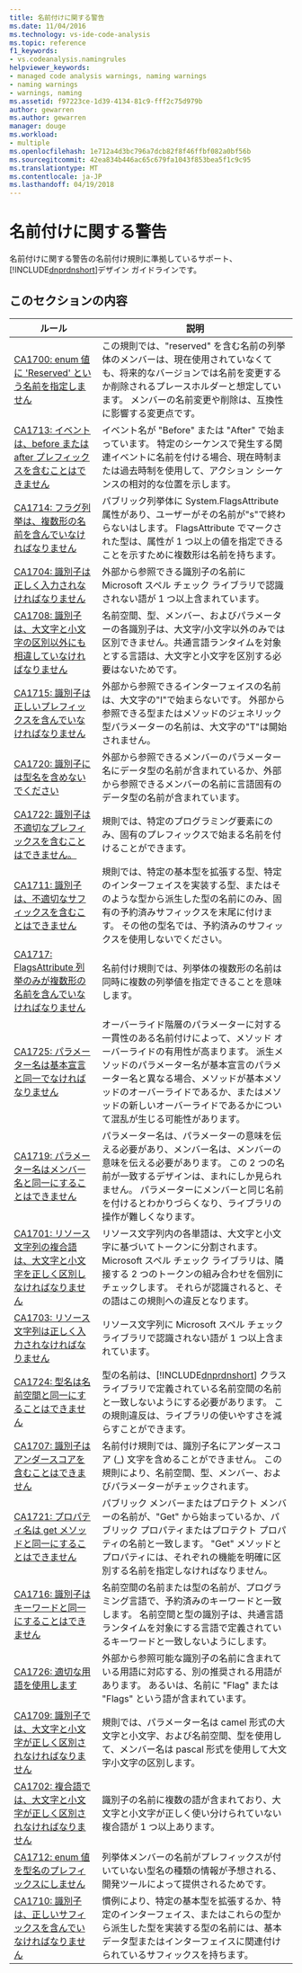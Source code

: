 ```yaml
---
title: 名前付けに関する警告
ms.date: 11/04/2016
ms.technology: vs-ide-code-analysis
ms.topic: reference
f1_keywords:
- vs.codeanalysis.namingrules
helpviewer_keywords:
- managed code analysis warnings, naming warnings
- naming warnings
- warnings, naming
ms.assetid: f97223ce-1d39-4134-81c9-fff2c75d979b
author: gewarren
ms.author: gewarren
manager: douge
ms.workload:
- multiple
ms.openlocfilehash: 1e712a4d3bc796a7dcb82f8f46ffbf082a0bf56b
ms.sourcegitcommit: 42ea834b446ac65c679fa1043f853bea5f1c9c95
ms.translationtype: MT
ms.contentlocale: ja-JP
ms.lasthandoff: 04/19/2018
---
```

# <a name="naming-warnings"></a>名前付けに関する警告
名前付けに関する警告の名前付け規則に準拠しているサポート、[!INCLUDE[dnprdnshort](../code-quality/includes/dnprdnshort_md.md)]デザイン ガイドラインです。

## <a name="in-this-section"></a>このセクションの内容

|ルール|説明|
|----------|-----------------|
|[CA1700: enum 値に 'Reserved' という名前を指定しません](../code-quality/ca1700-do-not-name-enum-values-reserved.md)|この規則では、"reserved" を含む名前の列挙体のメンバーは、現在使用されていなくても、将来的なバージョンでは名前を変更するか削除されるプレースホルダーと想定しています。 メンバーの名前変更や削除は、互換性に影響する変更点です。|
|[CA1713: イベントは、before または after プレフィックスを含むことはできません](../code-quality/ca1713-events-should-not-have-before-or-after-prefix.md)|イベント名が "Before" または "After" で始まっています。 特定のシーケンスで発生する関連イベントに名前を付ける場合、現在時制または過去時制を使用して、アクション シーケンスの相対的な位置を示します。|
|[CA1714: フラグ列挙は、複数形の名前を含んでいなければなりません](../code-quality/ca1714-flags-enums-should-have-plural-names.md)|パブリック列挙体に System.FlagsAttribute 属性があり、ユーザーがその名前が"s"で終わらないはします。 FlagsAttribute でマークされた型は、属性が 1 つ以上の値を指定できることを示すために複数形は名前を持ちます。|
|[CA1704: 識別子は正しく入力されなければなりません](../code-quality/ca1704-identifiers-should-be-spelled-correctly.md)|外部から参照できる識別子の名前に Microsoft スペル チェック ライブラリで認識されない語が 1 つ以上含まれています。|
|[CA1708: 識別子は、大文字と小文字の区別以外にも相違していなければなりません](../code-quality/ca1708-identifiers-should-differ-by-more-than-case.md)|名前空間、型、メンバー、およびパラメーターの各識別子は、大文字/小文字以外のみでは区別できません。共通言語ランタイムを対象とする言語は、大文字と小文字を区別する必要はないためです。|
|[CA1715: 識別子は正しいプレフィックスを含んでいなければなりません](../code-quality/ca1715-identifiers-should-have-correct-prefix.md)|外部から参照できるインターフェイスの名前は、大文字の"I"で始まらないです。  外部から参照できる型またはメソッドのジェネリック型パラメーターの名前は、大文字の"T"は開始されません。|
|[CA1720: 識別子には型名を含めないでください](../code-quality/ca1720-identifiers-should-not-contain-type-names.md)|外部から参照できるメンバーのパラメーター名にデータ型の名前が含まれているか、外部から参照できるメンバーの名前に言語固有のデータ型の名前が含まれています。|
|[CA1722: 識別子は不適切なプレフィックスを含むことはできません。](../code-quality/ca1722-identifiers-should-not-have-incorrect-prefix.md)|規則では、特定のプログラミング要素にのみ、固有のプレフィックスで始まる名前を付けることができます。|
|[CA1711: 識別子は、不適切なサフィックスを含むことはできません](../code-quality/ca1711-identifiers-should-not-have-incorrect-suffix.md)|規則では、特定の基本型を拡張する型、特定のインターフェイスを実装する型、またはそのような型から派生した型の名前にのみ、固有の予約済みサフィックスを末尾に付けます。 その他の型名では、予約済みのサフィックスを使用しないでください。|
|[CA1717: FlagsAttribute 列挙のみが複数形の名前を含んでいなければなりません](../code-quality/ca1717-only-flagsattribute-enums-should-have-plural-names.md)|名前付け規則では、列挙体の複数形の名前は同時に複数の列挙値を指定できることを意味します。|
|[CA1725: パラメーター名は基本宣言と同一でなければなりません](../code-quality/ca1725-parameter-names-should-match-base-declaration.md)|オーバーライド階層のパラメーターに対する一貫性のある名前付けによって、メソッド オーバーライドの有用性が高まります。 派生メソッドのパラメーター名が基本宣言のパラメーター名と異なる場合、メソッドが基本メソッドのオーバーライドであるか、またはメソッドの新しいオーバーライドであるかについて混乱が生じる可能性があります。|
|[CA1719: パラメーター名はメンバー名と同一にすることはできません](../code-quality/ca1719-parameter-names-should-not-match-member-names.md)|パラメーター名は、パラメーターの意味を伝える必要があり、メンバー名は、メンバーの意味を伝える必要があります。 この 2 つの名前が一致するデザインは、まれにしか見られません。 パラメーターにメンバーと同じ名前を付けるとわかりづらくなり、ライブラリの操作が難しくなります。|
|[CA1701: リソース文字列の複合語は、大文字と小文字を正しく区別しなければなりません](../code-quality/ca1701-resource-string-compound-words-should-be-cased-correctly.md)|リソース文字列内の各単語は、大文字と小文字に基づいてトークンに分割されます。 Microsoft スペル チェック ライブラリは、隣接する 2 つのトークンの組み合わせを個別にチェックします。 それらが認識されると、その語はこの規則への違反となります。|
|[CA1703: リソース文字列は正しく入力されなければなりません](../code-quality/ca1703-resource-strings-should-be-spelled-correctly.md)|リソース文字列に Microsoft スペル チェック ライブラリで認識されない語が 1 つ以上含まれています。|
|[CA1724: 型名は名前空間と同一にすることはできません](../code-quality/ca1724-type-names-should-not-match-namespaces.md)|型の名前は、[!INCLUDE[dnprdnshort](../code-quality/includes/dnprdnshort_md.md)] クラス ライブラリで定義されている名前空間の名前と一致しないようにする必要があります。 この規則違反は、ライブラリの使いやすさを減らすことができます。|
|[CA1707: 識別子はアンダースコアを含むことはできません](../code-quality/ca1707-identifiers-should-not-contain-underscores.md)|名前付け規則では、識別子名にアンダースコア (_) 文字を含めることができません。 この規則により、名前空間、型、メンバー、およびパラメーターがチェックされます。|
|[CA1721: プロパティ名は get メソッドと同一にすることはできません](../code-quality/ca1721-property-names-should-not-match-get-methods.md)|パブリック メンバーまたはプロテクト メンバーの名前が、"Get" から始まっているか、パブリック プロパティまたはプロテクト プロパティの名前と一致します。 "Get" メソッドとプロパティには、それぞれの機能を明確に区別する名前を指定しなければなりません。|
|[CA1716: 識別子はキーワードと同一にすることはできません](../code-quality/ca1716-identifiers-should-not-match-keywords.md)|名前空間の名前または型の名前が、プログラミング言語で、予約済みのキーワードと一致します。 名前空間と型の識別子は、共通言語ランタイムを対象にする言語で定義されているキーワードと一致しないようにします。|
|[CA1726: 適切な用語を使用します](../code-quality/ca1726-use-preferred-terms.md)|外部から参照可能な識別子の名前に含まれている用語に対応する、別の推奨される用語があります。 あるいは、名前に "Flag" または "Flags" という語が含まれています。|
|[CA1709: 識別子では、大文字と小文字が正しく区別されなければなりません](../code-quality/ca1709-identifiers-should-be-cased-correctly.md)|規則では、パラメーター名は camel 形式の大文字と小文字、および名前空間、型を使用して、メンバー名は pascal 形式を使用して大文字小文字の区別します。|
|[CA1702: 複合語では、大文字と小文字が正しく区別されなければなりません](../code-quality/ca1702-compound-words-should-be-cased-correctly.md)|識別子の名前に複数の語が含まれており、大文字と小文字が正しく使い分けられていない複合語が 1 つ以上あります。|
|[CA1712: enum 値を型名のプレフィックスにしません](../code-quality/ca1712-do-not-prefix-enum-values-with-type-name.md)|列挙体メンバーの名前がプレフィックスが付いていない型名の種類の情報が予想される、開発ツールによって提供されるためです。|
|[CA1710: 識別子は、正しいサフィックスを含んでいなければなりません](../code-quality/ca1710-identifiers-should-have-correct-suffix.md)|慣例により、特定の基本型を拡張するか、特定のインターフェイス、またはこれらの型から派生した型を実装する型の名前には、基本データ型またはインターフェイスに関連付けられているサフィックスを持ちます。|